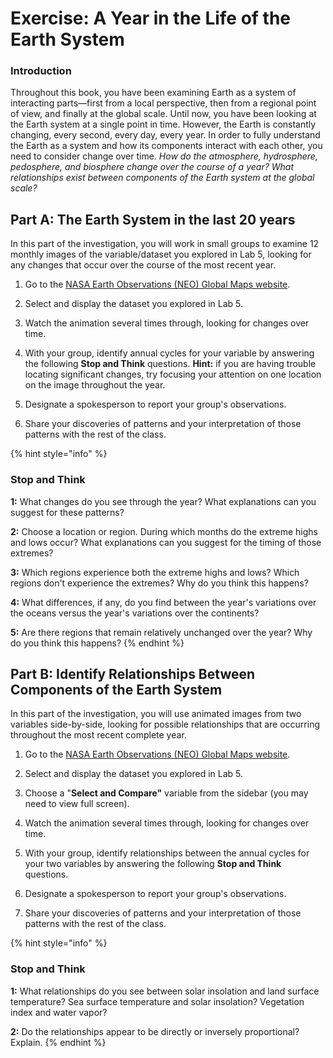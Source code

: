 # Exercise: A Year in the Life of the Earth System

### Introduction

 Throughout this book, you have been examining Earth as a system of interacting parts—first from a local perspective, then from a regional point of view, and finally at the global scale. Until now, you have been looking at the Earth system at a single point in time. However, the Earth is constantly changing, every second, every day, every year. In order to fully understand the Earth as a system and how its components interact with each other, you need to consider change over time. _How do the atmosphere, hydrosphere, pedosphere, and biosphere change over the course of a year? What relationships exist between components of the Earth system at the global scale?_

## Part A: The Earth System in the last 20 years

In this part of the investigation, you will work in small groups to examine 12 monthly images of the variable/dataset you explored in Lab 5, looking for any changes that occur over the course of the most recent year. 

1. Go to the [NASA Earth Observations \(NEO\) Global Maps website](https://earthobservatory.nasa.gov/global-maps).

2. Select and display the dataset you explored in Lab 5.

3. Watch the animation several times through, looking for changes over time.

4.  With your group, identify annual cycles for your variable by answering the following **Stop and Think** questions. **Hint:** if you are having trouble locating significant changes, try focusing your attention on one location on the image throughout the year.

5. Designate a spokesperson to report your group's observations.

6. Share your discoveries of patterns and your interpretation of those patterns with the rest of the class.

{% hint style="info" %}
### Stop and Think

**1:** What changes do you see through the year? What explanations can you suggest for these patterns?  
  
**2:** Choose a location or region. During which months do the extreme highs and lows occur? What explanations can you suggest for the timing of those extremes?  
  
**3:** Which regions experience both the extreme highs and lows? Which regions don't experience the extremes? Why do you think this happens?  
  
**4:** What differences, if any, do you find between the year's variations over the oceans versus the year's variations over the continents?  
  
**5:** Are there regions that remain relatively unchanged over the year? Why do you think this happens?
{% endhint %}

## Part B: Identify Relationships Between Components of the Earth System

In this part of the investigation, you will use animated images from two variables side-by-side, looking for possible relationships that are occurring throughout the most recent complete year.

1. Go to the [NASA Earth Observations \(NEO\) Global Maps website](https://earthobservatory.nasa.gov/global-maps).

2. Select and display the dataset you explored in Lab 5. 

3. Choose a "**Select and Compare"** variable from the sidebar \(you may need to view full screen\).

4. Watch the animation several times through, looking for changes over time.

5.   With your group, identify relationships between the annual cycles for your two variables by answering the following **Stop and Think** questions.

5. Designate a spokesperson to report your group's observations.

6. Share your discoveries of patterns and your interpretation of those patterns with the rest of the class.

{% hint style="info" %}
### Stop and Think

**1:** What relationships do you see between solar insolation and land surface temperature? Sea surface temperature and solar insolation? Vegetation index and water vapor?  
  
**2:** Do the relationships appear to be directly or inversely proportional? Explain.
{% endhint %}



